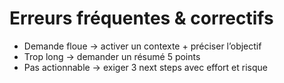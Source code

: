 # Erreurs fréquentes & correctifs
- Demande floue → activer un contexte + préciser l’objectif
- Trop long → demander un résumé 5 points
- Pas actionnable → exiger 3 next steps avec effort et risque
